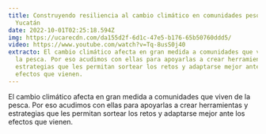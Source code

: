 ```yaml
---
title: Construyendo resiliencia al cambio climático en comunidades pesqueras de
  Yucatán
date: 2022-10-01T02:25:18.594Z
img: https://ucarecdn.com/da155d2f-6d1c-47e5-b176-65b50760ddd5/
video: https://www.youtube.com/watch?v=Tq-8usS0j40
extracto: El cambio climático afecta en gran medida a comunidades que viven de
  la pesca. Por eso acudimos con ellas para apoyarlas a crear herramientas y
  estrategias que les permitan sortear los retos y adaptarse mejor ante los
  efectos que vienen.
---
```

El cambio climático afecta en gran medida a comunidades que viven de la pesca. Por eso acudimos con ellas para apoyarlas a crear herramientas y estrategias que les permitan sortear los retos y adaptarse mejor ante los efectos que vienen.